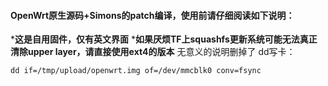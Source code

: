 #### OpenWrt原生源码+Simons的patch编译，使用前请仔细阅读如下说明：
***这是自用固件，仅有英文界面**
***如果厌烦TF上squashfs更新系统可能无法真正清除upper layer，请直接使用ext4的版本**
无意义的说明删掉了
dd写卡：
```
dd if=/tmp/upload/openwrt.img of=/dev/mmcblk0 conv=fsync
```
